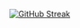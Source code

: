 <a href="https://git.io/streak-stats"><img src="https://streak-stats.demolab.com?user=Asif%20Zaman&theme=dark&hide_border=true&date_format=M%20j%5B%2C%20Y%5D&exclude_days=Sun%2CMon%2CTue%2CWed%2CThu%2CFri%2CSat&card_width=497" alt="GitHub Streak" /></a>
